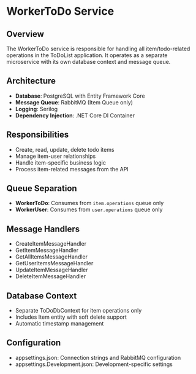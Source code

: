 # WorkerToDo Service

## Overview
The WorkerToDo service is responsible for handling all item/todo-related operations in the ToDoList application. It operates as a separate microservice with its own database context and message queue.

## Architecture
- **Database**: PostgreSQL with Entity Framework Core
- **Message Queue**: RabbitMQ (Item Queue only)
- **Logging**: Serilog
- **Dependency Injection**: .NET Core DI Container

## Responsibilities
- Create, read, update, delete todo items
- Manage item-user relationships
- Handle item-specific business logic
- Process item-related messages from the API

## Queue Separation
- **WorkerToDo**: Consumes from `item.operations` queue only
- **WorkerUser**: Consumes from `user.operations` queue only

## Message Handlers
- CreateItemMessageHandler
- GetItemMessageHandler
- GetAllItemsMessageHandler
- GetUserItemsMessageHandler
- UpdateItemMessageHandler
- DeleteItemMessageHandler

## Database Context
- Separate ToDoDbContext for item operations only
- Includes Item entity with soft delete support
- Automatic timestamp management

## Configuration
- appsettings.json: Connection strings and RabbitMQ configuration
- appsettings.Development.json: Development-specific settings

